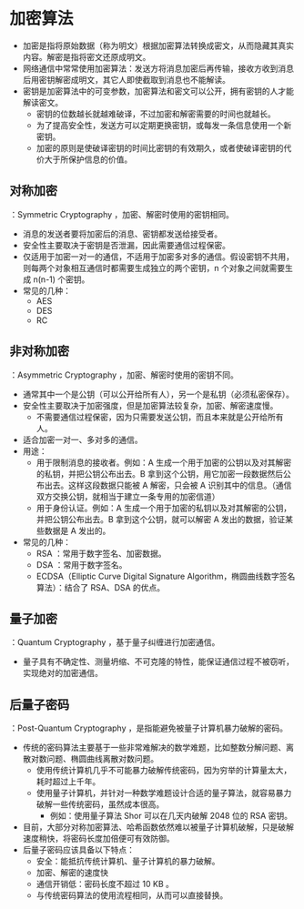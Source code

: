 # 加密算法

- 加密是指将原始数据（称为明文）根据加密算法转换成密文，从而隐藏其真实内容。解密是指将密文还原成明文。
- 网络通信中常常使用加密算法：发送方将消息加密后再传输，接收方收到消息后用密钥解密成明文，其它人即使截取到消息也不能解读。
- 密钥是加密算法中的可变参数，加密算法和密文可以公开，拥有密钥的人才能解读密文。
  - 密钥的位数越长就越难破译，不过加密和解密需要的时间也就越长。
  - 为了提高安全性，发送方可以定期更换密钥，或每发一条信息使用一个新密钥。
  - 加密的原则是使破译密钥的时间比密钥的有效期久，或者使破译密钥的代价大于所保护信息的价值。

## 对称加密

：Symmetric Cryptography ，加密、解密时使用的密钥相同。
- 消息的发送者要将加密后的消息、密钥都发送给接受者。
- 安全性主要取决于密钥是否泄漏，因此需要通信过程保密。
- 仅适用于加密一对一的通信，不适用于加密多对多的通信。假设密钥不共用，则每两个对象相互通信时都需要生成独立的两个密钥，n 个对象之间就需要生成 n(n-1) 个密钥。
- 常见的几种：
  - AES
  - DES
  - RC

## 非对称加密

：Asymmetric Cryptography ，加密、解密时使用的密钥不同。
- 通常其中一个是公钥（可以公开给所有人），另一个是私钥（必须私密保存）。
- 安全性主要取决于加密强度，但是加密算法较复杂，加密、解密速度慢。
  - 不需要通信过程保密，因为只需要发送公钥，而且本来就是公开给所有人。
- 适合加密一对一、多对多的通信。
- 用途：
  - 用于限制消息的接收者。例如：A 生成一个用于加密的公钥以及对其解密的私钥，并把公钥公布出去。B 拿到这个公钥，用它加密一段数据然后公布出去。这样这段数据只能被 A 解密，只会被 A 识别其中的信息。（通信双方交换公钥，就相当于建立一条专用的加密信道）
  - 用于身份认证。例如：A 生成一个用于加密的私钥以及对其解密的公钥，并把公钥公布出去。B 拿到这个公钥，就可以解密 A 发出的数据，验证某些数据是 A 发出的。
- 常见的几种：
  - RSA ：常用于数字签名、加密数据。
  - DSA ：常用于数字签名。
  - ECDSA（Elliptic Curve Digital Signature Algorithm，椭圆曲线数字签名算法）：结合了 RSA、DSA 的优点。

## 量子加密

：Quantum Cryptography ，基于量子纠缠进行加密通信。
- 量子具有不确定性、测量坍缩、不可克隆的特性，能保证通信过程不被窃听，实现绝对的加密通信。


## 后量子密码

：Post-Quantum Cryptography ，是指能避免被量子计算机暴力破解的密码。
- 传统的密码算法主要基于一些非常难解决的数学难题，比如整数分解问题、离散对数问题、椭圆曲线离散对数问题。
  - 使用传统计算机几乎不可能暴力破解传统密码，因为穷举的计算量太大，耗时超过上千年。
  - 使用量子计算机，并针对一种数学难题设计合适的量子算法，就容易暴力破解一些传统密码，虽然成本很高。
    - 例如：使用量子算法 Shor 可以在几天内破解 2048 位的 RSA 密钥。
- 目前，大部分对称加密算法、哈希函数依然难以被量子计算机破解，只是破解速度稍快，将密码长度加倍便可有效防御。
- 后量子密码应该具备以下特点：
  - 安全：能抵抗传统计算机、量子计算机的暴力破解。
  - 加密、解密的速度快
  - 通信开销低：密码长度不超过 10 KB 。
  - 与传统密码算法的使用流程相同，从而可以直接替换。
